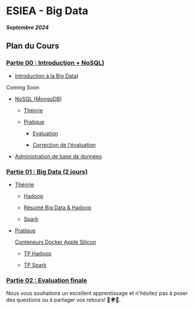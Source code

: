 # ESIEA - Big Data

***Septembre 2024***

## Plan du Cours


### [Partie 00 : Introduction + NoSQL)](./PARTIE_00/)

- [Introduction à la Big Data](./PARTIE_00/INTRO_BIG_DATA/Pres_IntroBigData.pdf))

Coming Soon

- [NoSQL (MongoDB)](./PARTIE_00/NOSQL/)

  - [Théorie](./PARTIE_00/NOSQL/BASICS/)  

  - [Pratique](./PARTIE_00/NOSQL/TP/)

    - [Evaluation](./PARTIE_00/NOSQL/EVALUATION/inter-py-mongo-evaluation.md)

    - [Correction de l'évaluation](./PARTIE_00/NOSQL/SOLUTION_EVALUATION/python-mongodb-correction.ipynb)

- [Administration de base de données](./PARTIE_00/ADMIN_BDD/README.md)

### [Partie 01 : Big Data (2 jours)](./PARTIE_01/)

- [Théorie](./PARTIE_01/THEORIE/)

  - [Hadoop](./PARTIE_01/THEORIE/HADOOP/Pres_Hadoop.pdf)

  - [Résumé Big Data & Hadoop](./PARTIE_01/THEORIE/INTRO_BIG_DATA/Pres_IntroBigData_Simplified.pdf)

  - [Spark](./PARTIE_01/THEORIE/SPARK/Pres_Spark.pdf)

- [Pratique](./PARTIE_01/PRATIQUE/)

    [Conteneurs Docker Apple Silicon](./PARTIE_01/PRATIQUE/HADOOP_APPLE_SILICON/)

  - [TP Hadoop](./PARTIE_01/PRATIQUE/TP1.md) 
 
  - [TP Spark](./PARTIE_01/PRATIQUE/TP2.md)

### [Partie 02 : Evaluation finale](./PARTIE_02/EVALUATION_BIG_DATA.md)

Nous vous souhaitons un excellent apprentissage et n'hésitez pas à poser des questions ou à partager vos retours! 🚀🌍💼.